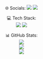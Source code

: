 <p align="center">
  🌐 Socials:
  <a href="https://linkedin.com/in/hasanmertkoc0"><img src="https://img.shields.io/badge/LinkedIn-%230077B5.svg?logo=linkedin&logoColor=white"></a>
  <a href="https://x.com/mertofacts"><img src="https://img.shields.io/badge/X-black.svg?logo=X&logoColor=white"></a>
</p>

<p align="center">
  💻 Tech Stack:
  <br>
  <img src="https://img.shields.io/badge/c%23-%23239120.svg?style=for-the-badge&logo=csharp&logoColor=white">
  <img src="https://img.shields.io/badge/c++-%2300599C.svg?style=for-the-badge&logo=c%2B%2B&logoColor=white">
  <!-- Diğer teknoloji ikonlarınızı buraya ekleyin -->
</p>

<p align="center">
  📊 GitHub Stats:
  <br>
  <img src="https://github-readme-stats.vercel.app/api?username=mertokocum&theme=default&hide_border=false&include_all_commits=true&count_private=true"><br/>
  <img src="https://github-readme-streak-stats.herokuapp.com/?user=mertokocum&theme=default&hide_border=false"><br/>
  <img src="https://github-readme-stats.vercel.app/api/top-langs/?username=mertokocum&theme=default&hide_border=false&include_all_commits=true&count_private=true&layout=compact">
</p>
